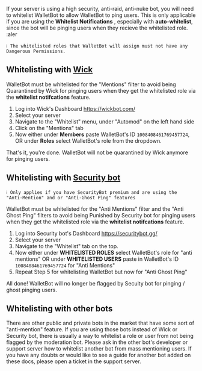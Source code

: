 If your server is using a high security, anti-raid, anti-nuke bot, you will need to whitelist WalletBot to allow WalletBot to ping users. This is only applicable if you are using the **Whitelist Notifications** , especially with **auto-whitelist**, since the bot will be pinging users when they recieve the whitelisted role. :aler

```
ℹ️ The whitelisted roles that WalletBot will assign must not have any Dangerous Permissions.
```

## Whitelisting with [Wick](https://wickbot.com/)

WalletBot must be whitelisted for the "Mentions" filter to avoid being Quarantined by Wick for pinging users when they get the whitelisted role via the **whitelist notifcations** feature.

1. Log into Wick's Dashboard https://wickbot.com/
2. Select your server 
3. Navigate to the "Whitelist" menu,  under "Automod" on the left hand side
4. Click on the "Mentions" tab
5. Now either under **Members** paste WalletBot's ID `1008408461769457724`, OR under **Roles** select WalletBot's role from the dropdown.

That's it, you're done. WalletBot will not be quarantined by Wick anymore for pinging users.

## Whitelisting with [Security bot](https://securitybot.gg/)

```
ℹ️ Only applies if you have SecurityBot premium and are using the "Anti-Mention" and or "Anti-Ghost Ping" features
```

WalletBot must be whitelisted for the "Anti Mentions" filter and the "Anti Ghost Ping" filters to avoid being Punished by Security bot for pinging users when they get the whitelisted role via the **whitelist notifcations** feature.

1. Log into Security bot's Dashboard https://securitybot.gg/
2. Select your server
3. Navigate to the "Whitelist" tab on the top.
4. Now either under **WHITELISTED ROLES** select WalletBot's role for "anti mentions" OR under **WHITELISTED USERS** paste in WalletBot's ID `1008408461769457724` for "Anti Mentions"
5. Repeat Step 5 for whitelisting WalletBot but now for "Anti Ghost Ping"

All done! WalletBot will no longer be flagged by Secuity bot for pinging / ghost pinging users.

## Whitelisting with other bots

There are other public and private bots in the market that have some sort of "anti-mention" feature. If you are using those bots instead of Wick or Security bot, there is usually a way to whitelist a role or user from not being flagged by the moderation bot. Please ask in the other bot's developer or support server how to whitelist another bot from mass mentioning users. If you have any doubts or would like to see a guide for another bot added on these docs, please open a ticket in the support server. 
